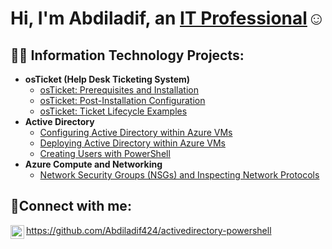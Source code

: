 <h1>Hi, I'm Abdiladif, an <a href="https://linkedin.com/in/Josh">IT Professional</a>☺</h1>

<h2>👨‍💻 Information Technology Projects:</h2>

- <b>osTicket (Help Desk Ticketing System)</b>
  - [osTicket: Prerequisites and Installation](https://github.com/Abdiladif424/osticket-prereqs)
  - [osTicket: Post-Installation Configuration](https://github.com/Abdiladif424/osticket-postinstall)
  - [osTicket: Ticket Lifecycle Examples](https://github.com/Abdiladif424/osticket-lifecycle)
- <b>Active Directory</b>
  - [Configuring Active Directory within Azure VMs](https://github.com/Abdiladif424/Activedirectory-config)
  - [Deploying Active Directory within Azure VMs](https://github.com/Abdiladif424/Activedirectory-deploy) 
  - [Creating Users with PowerShell](https://github.com/Abdiladif424/activedirectory-powershell) 
- <b>Azure Compute and Networking</b>
  - [Network Security Groups (NSGs) and Inspecting Network Protocols](https://github.com/joshmadakorcc/azure-network-protocols)

<h2>🤳Connect with me:</h2>

[<img align="left" alt="Josh | LinkedIn" width="22px" src="https://cdn.jsdelivr.net/npm/simple-icons@v3/icons/linkedin.svg" />][linkedin]

[linkedin]: https://linkedin.com/in/Josh

https://github.com/Abdiladif424/activedirectory-powershell 
